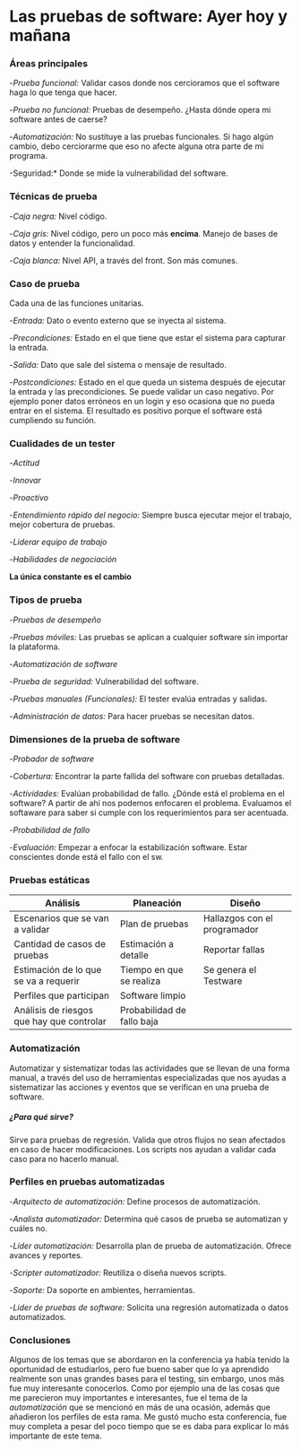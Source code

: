 # Las pruebas de software: Ayer hoy y mañana
### Áreas principales
-*Prueba funcional:* Validar casos donde nos cercioramos que el software haga lo que tenga que hacer.

-*Prueba no funcional:* Pruebas de desempeño. ¿Hasta dónde opera mi software antes de caerse?

-*Automatización:* No sustituye a las pruebas funcionales. Si hago algún cambio, debo cerciorarme que eso no afecte alguna otra parte de mi programa.

-Seguridad:* Donde se mide la vulnerabilidad del software.

### Técnicas de prueba
-*Caja negra:* Nivel código.

-*Caja gris:* Nivel código, pero un poco más **encima**. Manejo de bases de datos y entender la funcionalidad.

-*Caja blanca:* Nivel API, a través del front. Son más comunes.

### Caso de prueba
Cada una de las funciones unitarias.

-*Entrada:* Dato o evento externo que se inyecta al sistema.

-*Precondiciones:* Estado en el que tiene que estar el sistema para capturar la entrada.

-*Salida:* Dato que sale del sistema o mensaje de resultado.

-*Postcondiciones:* Estado en el que queda un sistema después de ejecutar la entrada y las precondiciones.
Se puede validar un caso negativo. Por ejemplo poner datos erróneos en un login y eso ocasiona que no pueda entrar en el sistema. El resultado es positivo porque el software está cumpliendo su función.

### Cualidades de un tester
-*Actitud*

-*Innovar*

-*Proactivo*

-*Entendimiento rápido del negocio:* Siempre busca ejecutar mejor el trabajo, mejor cobertura de pruebas.

-*Liderar equipo de trabajo*

-*Habilidades de negociación*

**La única constante es el cambio**

### Tipos de prueba
-*Pruebas de desempeño*

-*Pruebas móviles:* Las pruebas se aplican a cualquier software sin importar la plataforma.

-*Automatización de software*

-*Prueba de seguridad:* Vulnerabilidad del software.

-*Pruebas manuales (Funcionales):* El tester evalúa entradas y salidas.

-*Administración de datos:* Para hacer pruebas se necesitan datos.

### Dimensiones de la prueba de software
-*Probador  de software*

-*Cobertura:* Encontrar la parte fallida del software con pruebas detalladas.

-*Actividades:* Evalúan probabilidad de fallo. ¿Dónde está el problema en el software? A partir de ahí nos podemos enfocaren el problema. Evaluamos el softaware para saber si cumple con los requerimientos para ser acentuada.

-*Probabilidad de fallo*

-*Evaluación:* Empezar a enfocar la estabilización software. Estar conscientes donde está el fallo con el sw.

### Pruebas estáticas
| Análisis                                  | Planeación                 | Diseño                       | 
|-------------------------------------------|----------------------------|------------------------------|
| Escenarios que se van a validar           | Plan de pruebas            | Hallazgos con el programador |
| Cantidad de casos de pruebas              | Estimación a detalle       | Reportar fallas              |      
| Estimación de lo que se va a requerir     | Tiempo en que se realiza   | Se genera el Testware        |  
| Perfiles que participan                   | Software limpio            |                              | 
| Análisis de riesgos que hay que controlar | Probabilidad de fallo baja |                              |

### Automatización 
Automatizar y sistematizar todas las actividades que se llevan de una forma manual, a través del uso de herramientas especializadas que nos ayudas a sistematizar las acciones y eventos que se verifican en una prueba de software. 
##### ¿Para qué sirve?
Sirve para pruebas de regresión. Valida que otros flujos no sean afectados en caso de hacer modificaciones. Los scripts nos ayudan a validar cada caso para no hacerlo manual. 

### Perfiles en pruebas automatizadas
-*Arquitecto de automatización:* Define procesos de automatización.

-*Analista automatizador:* Determina qué casos de prueba se automatizan y cuáles no.

-*Líder automatización:* Desarrolla plan de prueba de automatización. Ofrece avances y reportes.

-*Scripter automatizador:* Reutiliza o diseña nuevos scripts.

-*Soporte:* Da soporte en ambientes, herramientas.

-*Lider de pruebas de software:* Solicita una regresión automatizada o datos automatizados.

### Conclusiones
Algunos de los temas que se abordaron en la conferencia ya había tenido la oportunidad de estudiarlos, pero fue bueno saber que lo ya aprendido realmente son unas grandes bases para el testing, sin embargo, unos más fue muy interesante conocerlos. Como por ejemplo una de las cosas que me parecieron muy importantes e interesantes, fue el tema de la *automatización* que se mencionó en más de una ocasión, además que añadieron los perfiles de esta rama. Me gustó mucho esta conferencia, fue muy completa a pesar del poco tiempo que se es daba para explicar lo más importante de este tema.




